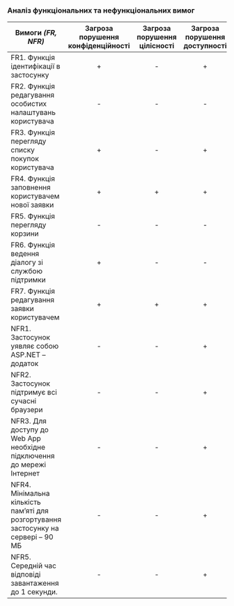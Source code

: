 ### Аналіз функціональних та нефункціональних вимог

| Вимоги *(FR, NFR)*                                                                                                                                         | Загроза порушення конфіденційності | Загроза порушення цілісності | Загроза порушення доступності |
|------------------------------------------------------------------------------------------------------------------------------------------------------------|:---------------:| :---------------:|:---------------:|
| FR1. Функція ідентифікації в застосунку                                                                                                                    | + | - | + |
| FR2. Функція редагування особистих налаштувань користувача                                                                                                 | - | - | - |
| FR3. Функція перегляду списку покупок користувача                                                                                                          | + | - | + |
| FR4. Функція заповнення користувачем нової заявки                                                                                                          | + | + | + |
| FR5. Функція перегляду корзини                                                                                                                             | - | - | - |
| FR6. Функція ведення діалогу зі службою підтримки                                                                                                          | + | - | - |
| FR7. Функція редагування заявки користувачем                                                                                                               | + | + | + |
| NFR1. Застосунок уявляє собою ASP.NET – додаток                                                                                                            | - | - | + |
| NFR2. Застосунок підтримує всі сучасні браузери                                                                                                            | - | - | + |
| NFR3. Для доступу до Web App необхідне підключення до мережі Інтернет                                                                                      | - | - | + |
| NFR4. Мінімальна кількість пам’яті для розгортування застосунку на сервері – 90 МБ                                                                         | - | - | + |
| NFR5. Середній час відповіді завантаження до 1 секунди. | - | - | + |
